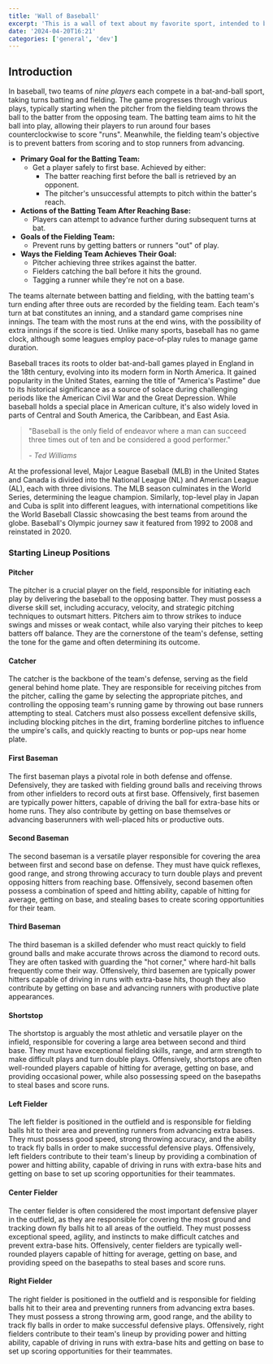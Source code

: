 ```yaml
---
title: 'Wall of Baseball'
excerpt: 'This is a wall of text about my favorite sport, intended to be used as a boilerplate for rich text (WYSIWYG) content demos.'
date: '2024-04-20T16:21'
categories: ['general', 'dev']
---
```


## Introduction

In baseball, two teams of <em>nine players</em> each compete in a bat-and-ball sport, taking turns batting and fielding. The game progresses through various plays, typically starting when the pitcher from the fielding team throws the ball to the batter from the opposing team. The batting team aims to hit the ball into play, allowing their players to run around four bases counterclockwise to score "runs". Meanwhile, the fielding team's objective is to prevent batters from scoring and to stop runners from advancing.

* **Primary Goal for the Batting Team:**
    * Get a player safely to first base. Achieved by either:
        * The batter reaching first before the ball is retrieved by an opponent.
        * The pitcher's unsuccessful attempts to pitch within the batter's reach.
* **Actions of the Batting Team After Reaching Base:**
    * Players can attempt to advance further during subsequent turns at bat.
* **Goals of the Fielding Team:**
    * Prevent runs by getting batters or runners "out" of play.
* **Ways the Fielding Team Achieves Their Goal:**
    * Pitcher achieving three strikes against the batter.
    * Fielders catching the ball before it hits the ground.
    * Tagging a runner while they're not on a base.

The teams alternate between batting and fielding, with the batting team's turn ending after three outs are recorded by the fielding team. Each team's turn at bat constitutes an inning, and a standard game comprises nine innings. The team with the most runs at the end wins, with the possibility of extra innings if the score is tied. Unlike many sports, baseball has no game clock, although some leagues employ pace-of-play rules to manage game duration.

Baseball traces its roots to older bat-and-ball games played in England in the 18th century, evolving into its modern form in North America. It gained popularity in the United States, earning the title of "America's Pastime" due to its historical significance as a source of solace during challenging periods like the American Civil War and the Great Depression. While baseball holds a special place in American culture, it's also widely loved in parts of Central and South America, the Caribbean, and East Asia.

> "Baseball is the only field of endeavor where a man can succeed three times out of ten and be considered a good performer."
>
> *\- Ted Williams*

At the professional level, Major League Baseball (MLB) in the United States and Canada is divided into the National League (NL) and American League (AL), each with three divisions. The MLB season culminates in the World Series, determining the league champion. Similarly, top-level play in Japan and Cuba is split into different leagues, with international competitions like the World Baseball Classic showcasing the best teams from around the globe. Baseball's Olympic journey saw it featured from 1992 to 2008 and reinstated in 2020.

### Starting Lineup Positions

#### Pitcher

The pitcher is a crucial player on the field, responsible for initiating each play by delivering the baseball to the opposing batter. They must possess a diverse skill set, including accuracy, velocity, and strategic pitching techniques to outsmart hitters. Pitchers aim to throw strikes to induce swings and misses or weak contact, while also varying their pitches to keep batters off balance. They are the cornerstone of the team's defense, setting the tone for the game and often determining its outcome.

#### Catcher

The catcher is the backbone of the team's defense, serving as the field general behind home plate. They are responsible for receiving pitches from the pitcher, calling the game by selecting the appropriate pitches, and controlling the opposing team's running game by throwing out base runners attempting to steal. Catchers must also possess excellent defensive skills, including blocking pitches in the dirt, framing borderline pitches to influence the umpire's calls, and quickly reacting to bunts or pop-ups near home plate.

#### First Baseman

The first baseman plays a pivotal role in both defense and offense. Defensively, they are tasked with fielding ground balls and receiving throws from other infielders to record outs at first base. Offensively, first basemen are typically power hitters, capable of driving the ball for extra-base hits or home runs. They also contribute by getting on base themselves or advancing baserunners with well-placed hits or productive outs.

#### Second Baseman

The second baseman is a versatile player responsible for covering the area between first and second base on defense. They must have quick reflexes, good range, and strong throwing accuracy to turn double plays and prevent opposing hitters from reaching base. Offensively, second basemen often possess a combination of speed and hitting ability, capable of hitting for average, getting on base, and stealing bases to create scoring opportunities for their team.

#### Third Baseman

The third baseman is a skilled defender who must react quickly to field ground balls and make accurate throws across the diamond to record outs. They are often tasked with guarding the "hot corner," where hard-hit balls frequently come their way. Offensively, third basemen are typically power hitters capable of driving in runs with extra-base hits, though they also contribute by getting on base and advancing runners with productive plate appearances.

#### Shortstop

The shortstop is arguably the most athletic and versatile player on the infield, responsible for covering a large area between second and third base. They must have exceptional fielding skills, range, and arm strength to make difficult plays and turn double plays. Offensively, shortstops are often well-rounded players capable of hitting for average, getting on base, and providing occasional power, while also possessing speed on the basepaths to steal bases and score runs.

#### Left Fielder

The left fielder is positioned in the outfield and is responsible for fielding balls hit to their area and preventing runners from advancing extra bases. They must possess good speed, strong throwing accuracy, and the ability to track fly balls in order to make successful defensive plays. Offensively, left fielders contribute to their team's lineup by providing a combination of power and hitting ability, capable of driving in runs with extra-base hits and getting on base to set up scoring opportunities for their teammates.

#### Center Fielder

The center fielder is often considered the most important defensive player in the outfield, as they are responsible for covering the most ground and tracking down fly balls hit to all areas of the outfield. They must possess exceptional speed, agility, and instincts to make difficult catches and prevent extra-base hits. Offensively, center fielders are typically well-rounded players capable of hitting for average, getting on base, and providing speed on the basepaths to steal bases and score runs.

#### Right Fielder

The right fielder is positioned in the outfield and is responsible for fielding balls hit to their area and preventing runners from advancing extra bases. They must possess a strong throwing arm, good range, and the ability to track fly balls in order to make successful defensive plays. Offensively, right fielders contribute to their team's lineup by providing power and hitting ability, capable of driving in runs with extra-base hits and getting on base to set up scoring opportunities for their teammates.
